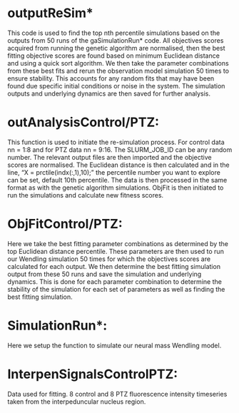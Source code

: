 # outputReSim*

This code is used to find the top nth percentile simulations based on the outputs from 50 runs of the gaSimulationRun* code. All objectives scores acquired from running the genetic algorithm are normalised, then the best fitting objective scores are found based on minimum Euclidean distance and using a quick sort algorithm. We then take the parameter combinations from these best fits and rerun the observation model simulation 50 times to ensure stability. This accounts for any random fits that may have been found due specific initial conditions or noise in the system. The simulation outputs and underlying dynamics are then saved for further analysis.

# outAnalysisControl/PTZ:
This function is used to initiate the re-simulation process. For control data nn = 1:8 and for PTZ data nn = 9:16. The SLURM_JOB_ID can be any random number. The relevant output files are then imported and the objective scores are normalised. The Euclidean distance is then calculated and in the line, “X = prctile(indx(:,1),10);” the percentile number you want to explore can be set, default 10th percentile. The data is then processed in the same format as with the genetic algorithm simulations. ObjFit is then initiated to run the simulations and calculate new fitness scores.  

# ObjFitControl/PTZ:
Here we take the best fitting parameter combinations as determined by the top Euclidean distance percentile. These parameters are then used to run our Wendling simulation 50 times for which the objectives scores are calculated for each output. We then determine the best fitting simulation output from these 50 runs and save the simulation and underlying dynamics. This is done for each parameter combination to determine the stability of the simulation for each set of parameters as well as finding the best fitting simulation. 

# SimulationRun*:
Here we setup the function to simulate our neural mass Wendling model. 

# InterpenSignalsControlPTZ:
Data used for fitting. 8 control and 8 PTZ fluorescence intensity timeseries taken from the interpeduncular nucleus region.
